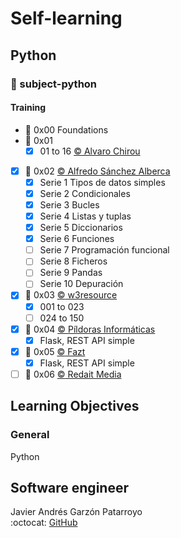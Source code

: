 # Self-learning
## Python
### :open_file_folder: subject-python

#### Training
* :open_file_folder: 0x00 Foundations
* :open_file_folder: 0x01
  - [x] 01 to 16 [:copyright: Alvaro Chirou](https://www.udemy.com/share/101sFuAEEcdF5VRno=/)
* [x] :open_file_folder: 0x02 [:copyright: Alfredo Sánchez Alberca](http://aprendeconalf.es/python/ejercicios/)
  - [x] Serie 1 Tipos de datos simples
  - [x] Serie 2 Condicionales
  - [x] Serie 3 Bucles
  - [x] Serie 4 Listas y tuplas
  - [x] Serie 5 Diccionarios
  - [x] Serie 6 Funciones
  - [ ] Serie 7 Programación funcional
  - [ ] Serie 8 Ficheros
  - [ ] Serie 9 Pandas
  - [ ] Serie 10 Depuración

* [x] :open_file_folder: 0x03 [:copyright: w3resource](https://www.w3resource.com/python-exercises/python-basic-exercises.php)
  - [x] 001 to 023
  - [ ] 024 to 150
* [x] :open_file_folder: 0x04 [:copyright: Píldoras Informáticas](https://www.youtube.com/playlist?list=PLU8oAlHdN5BlvPxziopYZRd55pdqFwkeS)
  - [x] Flask, REST API simple
* [x] :open_file_folder: 0x05 [:copyright: Fazt](https://www.youtube.com/watch?v=Esdj9wlBOaI)
  - [x] Flask, REST API simple
* [ ] :open_file_folder: 0x06 [:copyright: Redait Media](https://www.udemy.com/share/101r66AEEcdF5VRno=/)

## Learning Objectives
### General
Python

## Software engineer
Javier Andrés Garzón Patarroyo  
:octocat: [GitHub](https://github.com/javierandresgp/)
